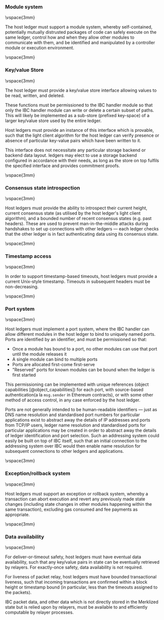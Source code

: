 ### Module system

\vspace{3mm}

The host ledger must support a module system, whereby self-contained, potentially mutually distrusted packages of code can safely execute on the same ledger, control how and when they allow other modules to communicate with them, and be identified and manipulated by a controller module or execution environment.

\vspace{3mm}

### Key/value Store

\vspace{3mm}

The host ledger must provide a key/value store interface allowing values to be read, written, and deleted.

These functions must be permissioned to the IBC handler module so that only the IBC handler module can write or delete a certain subset of paths.
This will likely be implemented as a sub-store (prefixed key-space) of a larger key/value store used by the entire ledger.

Host ledgers must provide an instance of this interface which is provable, such that the light client algorithm for the host ledger
can verify presence or absence of particular key-value pairs which have been written to it.

This interface does not necessitate any particular storage backend or backend data layout. ledgers may elect to use a storage backend configured in accordance with their needs, as long as the store on top fulfils the specified interface and provides commitment proofs.

\vspace{3mm}

### Consensus state introspection

\vspace{3mm}

Host ledgers must provide the ability to introspect their current height, current
consensus state (as utilised by the host ledger's light client algorithm), and a bounded
number of recent consensus states (e.g. past headers). These are used to prevent man-in-the-middle
attacks during handshakes to set up connections with other ledgers — each ledger checks that the other
ledger is in fact authenticating data using its consensus state.

\vspace{3mm}

### Timestamp access

\vspace{3mm}

In order to support timestamp-based timeouts, host ledgers must provide a current Unix-style timestamp.
Timeouts in subsequent headers must be non-decreasing.

\vspace{3mm}

### Port system

\vspace{3mm}

Host ledgers must implement a port system, where the IBC handler can allow different modules in the host ledger to bind to uniquely named ports. Ports are identified by an identifier, and must be permissioned so that:

- Once a module has bound to a port, no other modules can use that port until the module releases it
- A single module can bind to multiple ports
- Ports are allocated first-come first-serve
- "Reserved" ports for known modules can be bound when the ledger is first started

This permissioning can be implemented with unique references (object capabilities [@object_capabilities]) for each port, with source-based authentication(a la `msg.sender` in Ethereum contracts), or with some other method of access control, in any case enforced by the host ledger.

Ports are not generally intended to be human-readable identifiers — just as DNS name resolution and standardised port numbers for particular applications exist to abstract away the details of IP addresses and ports from TCP/IP users, ledger name resolution and standardised ports for particular applications may be created in order to abstract away the details of ledger identification and port selection. Such an addressing system could easily be built on top of IBC itself, such that an initial connection to the addressing system over IBC would then enable name resolution for subsequent connections to other ledgers and applications.

\vspace{3mm}

### Exception/rollback system

\vspace{3mm}

Host ledgers must support an exception or rollback system, whereby a transaction can abort execution and revert any previously made state changes (including state changes in other modules happening within the same transaction), excluding gas consumed and fee payments as appropriate.

\vspace{3mm}

### Data availability

\vspace{3mm}

For deliver-or-timeout safety, host ledgers must have eventual data availability, such that any key/value pairs in state can be eventually retrieved by relayers. For exactly-once safety, data availability is not required.

For liveness of packet relay, host ledgers must have bounded transactional liveness, such that incoming transactions are confirmed within a block height or timestamp bound (in particular, less than the timeouts assigned to the packets).

IBC packet data, and other data which is not directly stored in the Merklized state but is relied upon by relayers, must be available to and efficiently computable by relayer processes.
